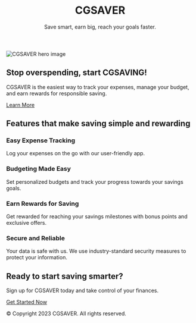 <!DOCTYPE html>
<html lang="en">
<head>
  <meta charset="UTF-8">
  <meta name="viewport" content="width=device-width, initial-scale=1.0">
  <title>CGSAVER - Simple Savings, Big Rewards</title>
  <link rel="stylesheet" href="style.css">
</head>
<body>
  <header>
    <h1>CGSAVER</h1>
    <p>Save smart, earn big, reach your goals faster.</p>
  </header>

  <section class="hero">
    <img src="https://www.google.com/url?sa=i&url=https%3A%2F%2Fwww.eduopinions.com%2Funiversities%2Funiversities-in-bangladesh%2Fbrac-university%2F&psig=AOvVaw1xUj8MKv3Cq_rI1FB6sMXx&ust=1702983917114000&source=images&cd=vfe&opi=89978449&ved=0CBIQjRxqFwoTCLDp5c7rmIMDFQAAAAAdAAAAABAD" alt="CGSAVER hero image">
    <div class="hero-content">
      <h2>Stop overspending, start CGSAVING!</h2>
      <p>CGSAVER is the easiest way to track your expenses, manage your budget, and earn rewards for responsible saving.</p>
      <a href="#features" class="button">Learn More</a>
    </div>
  </section>

  <section id="features">
    <h2>Features that make saving simple and rewarding</h2>
    <div class="feature-cards">
      <div class="card">
        <i class="fa fa-dollar"></i>
        <h3>Easy Expense Tracking</h3>
        <p>Log your expenses on the go with our user-friendly app.</p>
      </div>
      <div class="card">
        <i class="fa fa-chart-line"></i>
        <h3>Budgeting Made Easy</h3>
        <p>Set personalized budgets and track your progress towards your savings goals.</p>
      </div>
      <div class="card">
        <i class="fa fa-gift"></i>
        <h3>Earn Rewards for Saving</h3>
        <p>Get rewarded for reaching your savings milestones with bonus points and exclusive offers.</p>
      </div>
      <div class="card">
        <i class="fa fa-lock"></i>
        <h3>Secure and Reliable</h3>
        <p>Your data is safe with us. We use industry-standard security measures to protect your information.</p>
      </div>
    </div>
  </section>

  <section class="get-started">
    <h2>Ready to start saving smarter?</h2>
    <p>Sign up for CGSAVER today and take control of your finances.</p>
    <a href="signup.html" class="button">Get Started Now</a>
  </section>

  <footer>
    <p>&copy; Copyright 2023 CGSAVER. All rights reserved.</p>
  </footer>

  <script src="script.js"></script>
</body>
</html>
